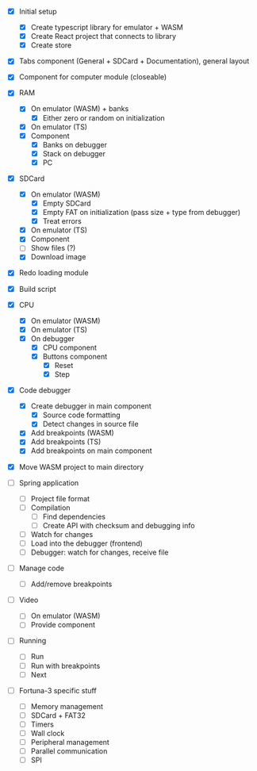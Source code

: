 - [x] Initial setup
  - [x] Create typescript library for emulator + WASM
  - [x] Create React project that connects to library
  - [x] Create store
- [x] Tabs component (General + SDCard + Documentation), general layout
- [x] Component for computer module (closeable)

- [x] RAM
  - [x] On emulator (WASM) + banks
    - [x] Either zero or random on initialization
  - [x] On emulator (TS)
  - [x] Component
    - [x] Banks on debugger
    - [x] Stack on debugger
    - [x] PC

- [x] SDCard
  - [x] On emulator (WASM)
    - [x] Empty SDCard
    - [x] Empty FAT on initialization (pass size + type from debugger)
    - [x] Treat errors
  - [x] On emulator (TS)
  - [x] Component
  - [ ] Show files (?)
  - [x] Download image

- [x] Redo loading module
- [x] Build script

- [x] CPU
  - [x] On emulator (WASM)
  - [x] On emulator (TS)
  - [x] On debugger
    - [x] CPU component
    - [x] Buttons component
      - [x] Reset
      - [x] Step

- [x] Code debugger
  - [x] Create debugger in main component
    - [x] Source code formatting
    - [x] Detect changes in source file
  - [x] Add breakpoints (WASM)
  - [x] Add breakpoints (TS)
  - [x] Add breakpoints on main component

- [x] Move WASM project to main directory

- [ ] Spring application
  - [ ] Project file format
  - [ ] Compilation
    - [ ] Find dependencies
    - [ ] Create API with checksum and debugging info
  - [ ] Watch for changes
  - [ ] Load into the debugger (frontend)
  - [ ] Debugger: watch for changes, receive file

- [ ] Manage code
  - [ ] Add/remove breakpoints

- [ ] Video
  - [ ] On emulator (WASM)
  - [ ] Provide component

- [ ] Running
  - [ ] Run
  - [ ] Run with breakpoints
  - [ ] Next

- [ ] Fortuna-3 specific stuff
  - [ ] Memory management
  - [ ] SDCard + FAT32
  - [ ] Timers
  - [ ] Wall clock
  - [ ] Peripheral management
  - [ ] Parallel communication
  - [ ] SPI
